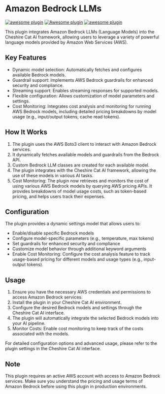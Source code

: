 # Amazon Bedrock LLMs

[![awesome plugin](https://custom-icon-badges.demolab.com/static/v1?label=&message=awesome+plugin&color=383938&style=for-the-badge&logo=cheshire_cat_ai)](https://)
[![Awesome plugin](https://custom-icon-badges.demolab.com/static/v1?label=&message=Awesome+plugin&color=000000&style=for-the-badge&logo=cheshire_cat_ai)](https://)
[![awesome plugin](https://custom-icon-badges.demolab.com/static/v1?label=&message=awesome+plugin&color=F4F4F5&style=for-the-badge&logo=cheshire_cat_black)](https://)

This plugin integrates Amazon Bedrock LLMs (Language Models) into the Cheshire Cat AI framework, allowing users to leverage a variety of powerful language models provided by Amazon Web Services (AWS).

## Key Features

- Dynamic model selection: Automatically fetches and configures available Bedrock models.
- Guardrail support: Implements AWS Bedrock guardrails for enhanced security and compliance.
- Streaming support: Enables streaming responses for supported models.
- Flexible configuration: Allows customization of model parameters and settings.
- Cost Monitoring: Integrates cost analysis and monitoring for running AWS Bedrock models, including detailed pricing breakdowns by model usage (e.g., input/output tokens, cache read tokens).

## How It Works

1. The plugin uses the AWS Boto3 client to interact with Amazon Bedrock services.
2. It dynamically fetches available models and guardrails from the Bedrock API.
3. Custom Bedrock LLM classes are created for each available model.
4. The plugin integrates with the Cheshire Cat AI framework, allowing the use of these models in various AI tasks.
5. Cost Monitoring: The plugin now retrieves and monitors the cost of using various AWS Bedrock models by querying AWS pricing APIs. It provides breakdowns of model usage costs, such as token-based pricing, and helps users track their expenses.

## Configuration

The plugin provides a dynamic settings model that allows users to:

- Enable/disable specific Bedrock models
- Configure model-specific parameters (e.g., temperature, max tokens)
- Set guardrails for enhanced security and compliance
- Customize model behavior through additional keyword arguments
- Enable Cost Monitoring: Configure the cost analysis feature to track usage-based pricing for different models and usage types (e.g., input-output tokens).

## Usage

1. Ensure you have the necessary AWS credentials and permissions to access Amazon Bedrock services.
2. Install the plugin in your Cheshire Cat AI environment.
3. Configure the desired Bedrock models and settings through the Cheshire Cat AI interface.
4. The plugin will automatically integrate the selected Bedrock models into your AI pipeline.
5. Monitor Costs: Enable cost monitoring to keep track of the costs associated with the models.

For detailed configuration options and advanced usage, please refer to the plugin settings in the Cheshire Cat AI interface.

## Note

This plugin requires an active AWS account with access to Amazon Bedrock services. Make sure you understand the pricing and usage terms of Amazon Bedrock before using this plugin in production environments.

